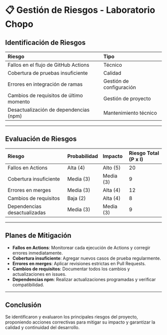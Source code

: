 # 📋 Gestión de Riesgos - Laboratorio Chopo

## Identificación de Riesgos

| Riesgo | Tipo |
|:---|:---|
| Fallos en el flujo de GitHub Actions | Técnico |
| Cobertura de pruebas insuficiente | Calidad |
| Errores en integración de ramas | Gestión de configuración |
| Cambios de requisitos de último momento | Gestión de proyecto |
| Desactualización de dependencias (npm) | Mantenimiento técnico |

---

## Evaluación de Riesgos

| Riesgo | Probabilidad | Impacto | Riesgo Total (P x I) |
|:---|:---|:---|:---|
| Fallos en Actions | Alta (4) | Alto (5) | 20 |
| Cobertura insuficiente | Media (3) | Media (3) | 9 |
| Errores en merges | Media (3) | Alta (4) | 12 |
| Cambios de requisitos | Baja (2) | Alta (4) | 8 |
| Dependencias desactualizadas | Media (3) | Media (3) | 9 |

---

## Planes de Mitigación

- **Fallos en Actions**: Monitorear cada ejecución de Actions y corregir errores inmediatamente.
- **Cobertura insuficiente**: Agregar nuevos casos de prueba regularmente.
- **Errores en merges**: Aplicar revisiones estrictas en Pull Requests.
- **Cambios de requisitos**: Documentar todos los cambios y actualizaciones en issues.
- **Dependencias npm**: Realizar actualizaciones programadas y verificar compatibilidad.

---

## Conclusión

Se identificaron y evaluaron los principales riesgos del proyecto, proponiendo acciones correctivas para mitigar su impacto y garantizar la calidad y continuidad del desarrollo.
